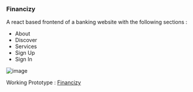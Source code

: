 ### Financizy

A react based frontend of a banking website with the following sections :
- About
- Discover
- Services
- Sign Up
- Sign In

![image](https://user-images.githubusercontent.com/79986094/147818986-6ca27edb-d07a-46a7-82fa-68ee10d36795.png)

Working Prototype : [Financizy](https://financizy.netlify.app/)
